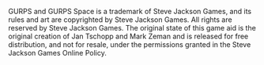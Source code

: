 GURPS and GURPS Space is a trademark of Steve Jackson Games, and its rules and art are copyrighted by Steve Jackson Games. All rights are reserved by Steve Jackson Games. The original state of this game aid is the original creation of Jan Tschopp and Mark Zeman and is released for free distribution, and not for resale, under the permissions granted in the Steve Jackson Games Online Policy.